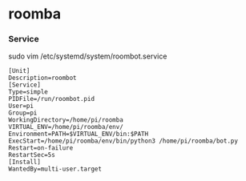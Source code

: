 # roomba

### Service

sudo vim /etc/systemd/system/roombot.service

```
[Unit]
Description=roombot
[Service]
Type=simple
PIDFile=/run/roombot.pid
User=pi
Group=pi
WorkingDirectory=/home/pi/roomba
VIRTUAL_ENV=/home/pi/roomba/env/
Environment=PATH=$VIRTUAL_ENV/bin:$PATH
ExecStart=/home/pi/roomba/env/bin/python3 /home/pi/roomba/bot.py
Restart=on-failure
RestartSec=5s
[Install]
WantedBy=multi-user.target
```
